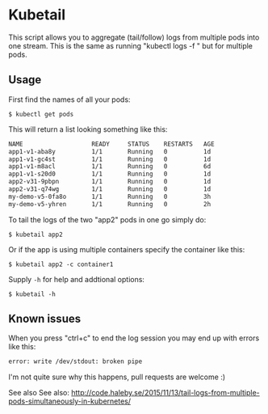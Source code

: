 # Kubetail

This script allows you to aggregate (tail/follow) logs from multiple pods into one stream.
This is the same as running "kubectl logs -f <pod>" but for multiple pods.

## Usage

First find the names of all your pods:

	$ kubectl get pods

This will return a list looking something like this:

```bash
NAME                   READY     STATUS    RESTARTS   AGE
app1-v1-aba8y          1/1       Running   0          1d
app1-v1-gc4st          1/1       Running   0          1d
app1-v1-m8acl  		   1/1       Running   0          6d
app1-v1-s20d0  		   1/1       Running   0          1d
app2-v31-9pbpn         1/1       Running   0          1d
app2-v31-q74wg         1/1       Running   0          1d
my-demo-v5-0fa8o       1/1       Running   0          3h
my-demo-v5-yhren       1/1       Running   0          2h
```

To tail the logs of the two "app2" pods in one go simply do:

	$ kubetail app2

Or if the app is using multiple containers specify the container like this:

	$ kubetail app2 -c container1

Supply `-h` for help and addtional options:

	$ kubetail -h

## Known issues

When you press "ctrl+c" to end the log session you may end up with errors like this:

```bash
error: write /dev/stdout: broken pipe
```

I'm not quite sure why this happens, pull requests are welcome :)

See also See also: http://code.haleby.se/2015/11/13/tail-logs-from-multiple-pods-simultaneously-in-kubernetes/
